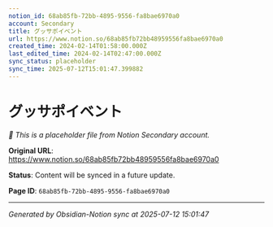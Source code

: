 ```yaml
---
notion_id: 68ab85fb-72bb-4895-9556-fa8bae6970a0
account: Secondary
title: グッサポイベント
url: https://www.notion.so/68ab85fb72bb48959556fa8bae6970a0
created_time: 2024-02-14T01:58:00.000Z
last_edited_time: 2024-02-14T02:47:00.000Z
sync_status: placeholder
sync_time: 2025-07-12T15:01:47.399882
---
```


# グッサポイベント

*🔄 This is a placeholder file from Notion Secondary account.*

**Original URL**: https://www.notion.so/68ab85fb72bb48959556fa8bae6970a0

**Status**: Content will be synced in a future update.

**Page ID**: `68ab85fb-72bb-4895-9556-fa8bae6970a0`

---

*Generated by Obsidian-Notion sync at 2025-07-12 15:01:47*
